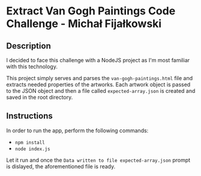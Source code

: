 # Extract Van Gogh Paintings Code Challenge - Michał Fijałkowski

## Description

I decided to face this challenge with a NodeJS project as I'm most familiar with this technology. 

This project simply serves and parses the `van-gogh-paintings.html` file and extracts needed properties of the artworks. Each artwork object is passed to the JSON object and then a file called `expected-array.json` is created and saved in the root directory. 

## Instructions

In order to run the app, perform the following commands: 
- `npm install`
- `node index.js`

Let it run and once the `Data written to file expected-array.json` prompt is dislayed, the aforementioned file is ready. 